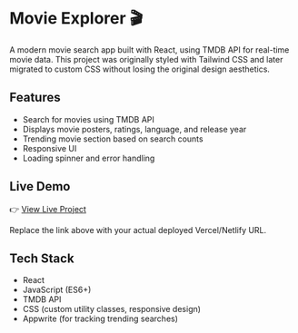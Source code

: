 # Movie Explorer 🎬

A modern movie search app built with React, using TMDB API for real-time movie data. This project was originally styled with Tailwind CSS and later migrated to custom CSS without losing the original design aesthetics.

## Features

- Search for movies using TMDB API
- Displays movie posters, ratings, language, and release year
- Trending movie section based on search counts
- Responsive UI
- Loading spinner and error handling


## Live Demo

👉 [View Live Project](https://movie-explorer-khaki-nine.vercel.app/)

Replace the link above with your actual deployed Vercel/Netlify URL.

## Tech Stack

- React
- JavaScript (ES6+)
- TMDB API
- CSS (custom utility classes, responsive design)
- Appwrite (for tracking trending searches) 
